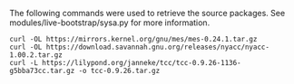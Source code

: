 The following commands were used to retrieve the source packages.
See modules/live-bootstrap/sysa.py for more information.

```
curl -OL https://mirrors.kernel.org/gnu/mes/mes-0.24.1.tar.gz
curl -OL https://download.savannah.gnu.org/releases/nyacc/nyacc-1.00.2.tar.gz
curl -L https://lilypond.org/janneke/tcc/tcc-0.9.26-1136-g5bba73cc.tar.gz -o tcc-0.9.26.tar.gz
```
